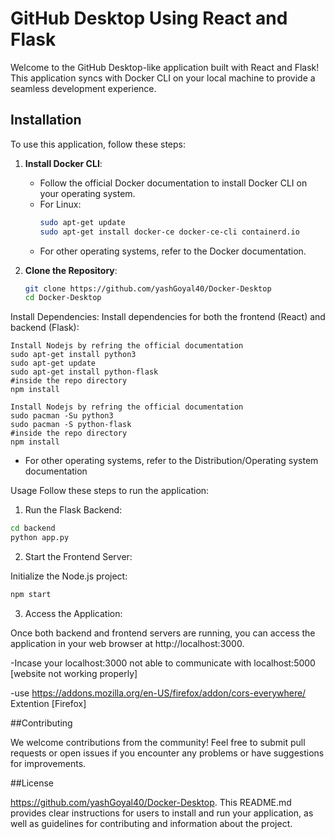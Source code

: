 # GitHub Desktop Using React and Flask

Welcome to the GitHub Desktop-like application built with React and Flask! This application syncs with Docker CLI on your local machine to provide a seamless development experience.

## Installation

To use this application, follow these steps:

1. **Install Docker CLI**:
   - Follow the official Docker documentation to install Docker CLI on your operating system.
   - For Linux:
     ```bash
     sudo apt-get update
     sudo apt-get install docker-ce docker-ce-cli containerd.io
     ```
   - For other operating systems, refer to the Docker documentation.

2. **Clone the Repository**:
   ```bash
   git clone https://github.com/yashGoyal40/Docker-Desktop
   cd Docker-Desktop

Install Dependencies:
Install dependencies for both the frontend (React) and backend (Flask):
```Ubuntu
Install Nodejs by refring the official documentation
sudo apt-get install python3 
sudo apt-get update
sudo apt-get install python-flask
#inside the repo directory
npm install
```
```Arch
Install Nodejs by refring the official documentation
sudo pacman -Su python3
sudo pacman -S python-flask
#inside the repo directory
npm install
```
- For other operating systems, refer to the Distribution/Operating system documentation

Usage
Follow these steps to run the application:

1. Run the Flask Backend:
```bash
cd backend
python app.py
```
2. Start the Frontend Server:

Initialize the Node.js project:
```bash
npm start
```
3. Access the Application:

Once both backend and frontend servers are running, you can access the application in your web browser at http://localhost:3000.

 -Incase your localhost:3000 not able to communicate with localhost:5000 [website not working properly]
 
 -use https://addons.mozilla.org/en-US/firefox/addon/cors-everywhere/ Extention [Firefox]


##Contributing

We welcome contributions from the community! Feel free to submit pull requests or open issues if you encounter any problems or have suggestions for improvements.

##License

https://github.com/yashGoyal40/Docker-Desktop. This README.md provides clear instructions for users to install and run your application, as well as guidelines for contributing and information about the project.

